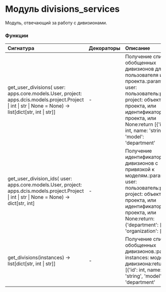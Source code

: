 # Модуль divisions_services

Модуль, отвечающий за работу с дивизионами.

### Функции

| Сигнатура                                                                                                                                                                   | Декораторы | Описание                                                                                                                                                                                                                                         |
| :-------------------------------------------------------------------------------------------------------------------------------------------------------------------------- | :--------- | :----------------------------------------------------------------------------------------------------------------------------------------------------------------------------------------------------------------------------------------------- |
| get_user_divisions( user: apps.core.models.User, project: apps.dcis.models.project.Project &#124; int &#124; str &#124; None = None) -&#62; list[dict[str, int &#124; str]] | -          | Получение списка обобщенных дивизионов для пользователя и проекта.:param user: пользователь:param project: объект проекта, или идентификатор проекта, или None:return [{'id': int, name: 'string', 'model': 'department' | 'organization'}, ...] |
| get_user_division_ids( user: apps.core.models.User, project: apps.dcis.models.project.Project &#124; int &#124; str &#124; None = None) -&#62; dict[str, int]               | -          | Получение идентификаторов дивизионов с привязкой к моделям.:param user: пользователь:param project: объект проекта, или идентификатор проекта, или None:return: {'department': [...], 'organization': [...]}                                     |
| get_divisions(instances) -&#62; list[dict[str, int &#124; str]]                                                                                                             | -          | Получение списка обобщенных дивизионов.:param instances: модель дивизиона:return [{'id': int, name: 'string', 'model': 'department' | 'organization'}, ...]                                                                                      |